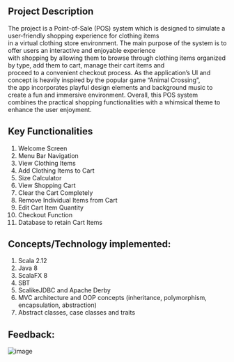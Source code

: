 ## Project Description  
The project is a Point-of-Sale (POS) system which is designed to simulate a user-friendly shopping experience for clothing items  
in a virtual clothing store environment. The main purpose of the system is to offer users an interactive and enjoyable experience  
with shopping by allowing them to browse through clothing items organized by type, add them to cart, manage their cart items and  
proceed to a convenient checkout process. As the application’s UI and concept is heavily inspired by the popular game “Animal Crossing”,  
the app incorporates playful design elements and background music to create a fun and immersive environment. Overall, this POS system combines the practical shopping functionalities with a whimsical theme to enhance the user enjoyment.  

## Key Functionalities
1)	Welcome Screen  
2)	Menu Bar Navigation  
3)	View Clothing Items  
4)	Add Clothing Items to Cart  
5)	Size Calculator  
6)	View Shopping Cart  
7)	Clear the Cart Completely  
8)	Remove Individual Items from Cart  
9)	Edit Cart Item Quantity  
10)	Checkout Function  
11)	 Database to retain Cart Items

## Concepts/Technology implemented: 
1) Scala 2.12  
2) Java 8  
3) ScalaFX 8  
4) SBT  
5) ScalikeJDBC and Apache Derby  
6) MVC architecture and OOP concepts (inheritance, polymorphism, encapsulation, abstraction)  
7) Abstract classes, case classes and traits

## Feedback:  
![image](https://github.com/user-attachments/assets/7fa3c917-f008-41c7-83dc-8f306bf3e910)
